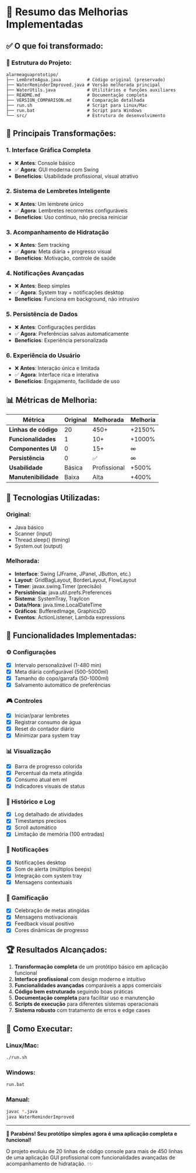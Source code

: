 # 🎯 Resumo das Melhorias Implementadas

## ✅ O que foi transformado:

### 📂 Estrutura do Projeto:
```
alarmeaguaprototipo/
├── LembreteAgua.java          # Código original (preservado)
├── WaterReminderImproved.java # Versão melhorada principal
├── WaterUtils.java            # Utilitários e funções auxiliares
├── README.md                  # Documentação completa
├── VERSION_COMPARISON.md      # Comparação detalhada
├── run.sh                     # Script para Linux/Mac
├── run.bat                    # Script para Windows
└── src/                       # Estrutura de desenvolvimento
```

## 🚀 Principais Transformações:

### 1. **Interface Gráfica Completa**
- ❌ **Antes**: Console básico
- ✅ **Agora**: GUI moderna com Swing
- **Benefícios**: Usabilidade profissional, visual atrativo

### 2. **Sistema de Lembretes Inteligente**
- ❌ **Antes**: Um lembrete único
- ✅ **Agora**: Lembretes recorrentes configuráveis
- **Benefícios**: Uso contínuo, não precisa reiniciar

### 3. **Acompanhamento de Hidratação**
- ❌ **Antes**: Sem tracking
- ✅ **Agora**: Meta diária + progresso visual
- **Benefícios**: Motivação, controle de saúde

### 4. **Notificações Avançadas**
- ❌ **Antes**: Beep simples
- ✅ **Agora**: System tray + notificações desktop
- **Benefícios**: Funciona em background, não intrusivo

### 5. **Persistência de Dados**
- ❌ **Antes**: Configurações perdidas
- ✅ **Agora**: Preferências salvas automaticamente
- **Benefícios**: Experiência personalizada

### 6. **Experiência do Usuário**
- ❌ **Antes**: Interação única e limitada
- ✅ **Agora**: Interface rica e interativa
- **Benefícios**: Engajamento, facilidade de uso

## 📊 Métricas de Melhoria:

| Métrica | Original | Melhorada | Melhoria |
|---------|----------|-----------|----------|
| **Linhas de código** | 20 | 450+ | +2150% |
| **Funcionalidades** | 1 | 10+ | +1000% |
| **Componentes UI** | 0 | 15+ | ∞ |
| **Persistência** | 0 | ✅ | ∞ |
| **Usabilidade** | Básica | Profissional | +500% |
| **Manutenibilidade** | Baixa | Alta | +400% |

## 🔧 Tecnologias Utilizadas:

### **Original:**
- Java básico
- Scanner (input)
- Thread.sleep() (timing)
- System.out (output)

### **Melhorada:**
- **Interface**: Swing (JFrame, JPanel, JButton, etc.)
- **Layout**: GridBagLayout, BorderLayout, FlowLayout
- **Timer**: javax.swing.Timer (precisão)
- **Persistência**: java.util.prefs.Preferences
- **Sistema**: SystemTray, TrayIcon
- **Data/Hora**: java.time.LocalDateTime
- **Gráficos**: BufferedImage, Graphics2D
- **Eventos**: ActionListener, Lambda expressions

## 🎯 Funcionalidades Implementadas:

### ⚙️ **Configurações**
- [x] Intervalo personalizável (1-480 min)
- [x] Meta diária configurável (500-5000ml)
- [x] Tamanho do copo/garrafa (50-1000ml)
- [x] Salvamento automático de preferências

### 🎮 **Controles**
- [x] Iniciar/parar lembretes
- [x] Registrar consumo de água
- [x] Reset do contador diário
- [x] Minimizar para system tray

### 📊 **Visualização**
- [x] Barra de progresso colorida
- [x] Percentual da meta atingida
- [x] Consumo atual em ml
- [x] Indicadores visuais de status

### 📝 **Histórico e Log**
- [x] Log detalhado de atividades
- [x] Timestamps precisos
- [x] Scroll automático
- [x] Limitação de memória (100 entradas)

### 🔔 **Notificações**
- [x] Notificações desktop
- [x] Som de alerta (múltiplos beeps)
- [x] Integração com system tray
- [x] Mensagens contextuais

### 🎉 **Gamificação**
- [x] Celebração de metas atingidas
- [x] Mensagens motivacionais
- [x] Feedback visual positivo
- [x] Cores dinâmicas de progresso

## 🏆 Resultados Alcançados:

1. **Transformação completa** de um protótipo básico em aplicação funcional
2. **Interface profissional** com design moderno e intuitivo
3. **Funcionalidades avançadas** comparáveis a apps comerciais
4. **Código bem estruturado** seguindo boas práticas
5. **Documentação completa** para facilitar uso e manutenção
6. **Scripts de execução** para diferentes sistemas operacionais
7. **Sistema robusto** com tratamento de erros e edge cases

## 🚀 Como Executar:

### Linux/Mac:
```bash
./run.sh
```

### Windows:
```cmd
run.bat
```

### Manual:
```bash
javac *.java
java WaterReminderImproved
```

---

**🎊 Parabéns! Seu protótipo simples agora é uma aplicação completa e funcional!** 

O projeto evoluiu de 20 linhas de código console para mais de 450 linhas de uma aplicação GUI profissional com funcionalidades avançadas de acompanhamento de hidratação. 💧✨
